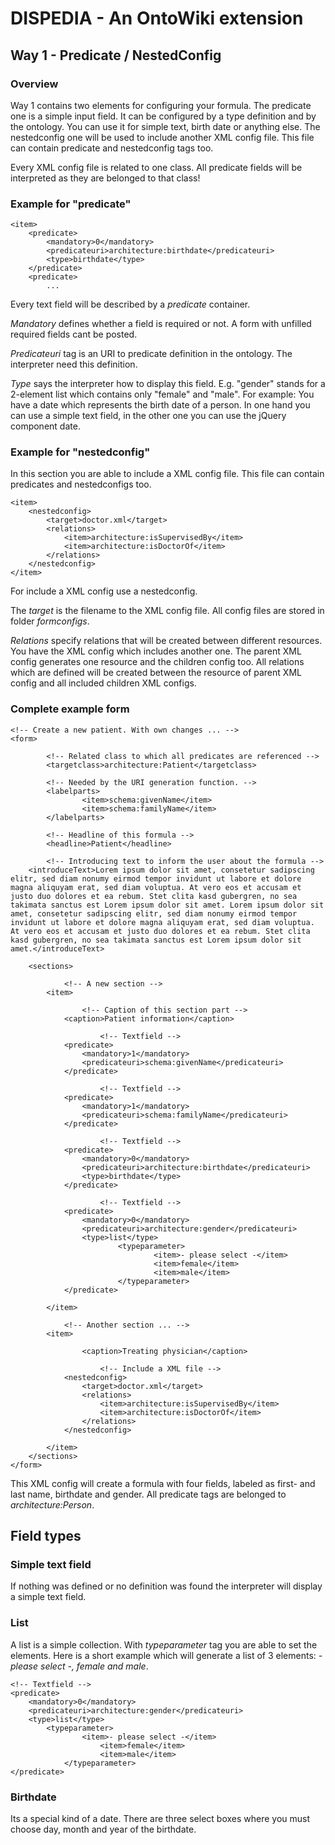 # DISPEDIA - An OntoWiki extension

## Way 1 - Predicate / NestedConfig

### Overview

Way 1 contains two elements for configuring your formula. The predicate one is a simple input field. It can be configured by a type definition and by the ontology. You can use it for simple text, birth date or anything else.
The nestedconfig one will be used to include another XML config file. This file can contain predicate and nestedconfig tags too.

Every XML config file is related to one class. All predicate fields will be interpreted as they are belonged to that class!

### Example for "predicate"

    <item>
        <predicate> 
            <mandatory>0</mandatory>
            <predicateuri>architecture:birthdate</predicateuri>
            <type>birthdate</type>
        </predicate>
        <predicate>
            ... 

Every text field will be described by a *predicate* container.

*Mandatory* defines whether a field is required or not. A form with unfilled required fields cant be posted.

*Predicateuri* tag is an URI to predicate definition in the ontology. The interpreter need this definition.

*Type* says the interpreter how to display this field. E.g. "gender" stands for a 2-element list which contains only "female" and "male". For example: You have a date which represents the birth date of a person. In one hand you can use a simple text field, in the other one you can use the jQuery component date.

### Example for "nestedconfig"

In this section you are able to include a XML config file. This file can contain predicates and nestedconfigs too.

    <item>	
        <nestedconfig>
            <target>doctor.xml</target>
            <relations>
                <item>architecture:isSupervisedBy</item>
                <item>architecture:isDoctorOf</item>
            </relations>
        </nestedconfig>
    </item> 

For include a XML config use a nestedconfig.

The *target* is the filename to the XML config file. All config files are stored in folder _formconfigs_.

*Relations* specify relations that will be created between different resources. You have the XML config which includes another one. The parent XML config generates one resource and the children config too. All relations which are defined will be created between the resource of parent XML config and all included children XML configs.

### Complete example form

    <!-- Create a new patient. With own changes ... -->
    <form> 

            <!-- Related class to which all predicates are referenced -->
            <targetclass>architecture:Patient</targetclass>

            <!-- Needed by the URI generation function. -->
            <labelparts>
                    <item>schema:givenName</item>
                    <item>schema:familyName</item>
            </labelparts>
        
            <!-- Headline of this formula -->
            <headline>Patient</headline>
        
            <!-- Introducing text to inform the user about the formula -->
        <introduceText>Lorem ipsum dolor sit amet, consetetur sadipscing elitr, sed diam nonumy eirmod tempor invidunt ut labore et dolore magna aliquyam erat, sed diam voluptua. At vero eos et accusam et justo duo dolores et ea rebum. Stet clita kasd gubergren, no sea takimata sanctus est Lorem ipsum dolor sit amet. Lorem ipsum dolor sit amet, consetetur sadipscing elitr, sed diam nonumy eirmod tempor invidunt ut labore et dolore magna aliquyam erat, sed diam voluptua. At vero eos et accusam et justo duo dolores et ea rebum. Stet clita kasd gubergren, no sea takimata sanctus est Lorem ipsum dolor sit amet.</introduceText>
        
        <sections>
            
                <!-- A new section -->
            <item>
                
                    <!-- Caption of this section part -->
                <caption>Patient information</caption> 	
                            
                        <!-- Textfield -->
                <predicate> 
                    <mandatory>1</mandatory>
                    <predicateuri>schema:givenName</predicateuri>
                </predicate>
                
                        <!-- Textfield -->
                <predicate> 
                    <mandatory>1</mandatory>
                    <predicateuri>schema:familyName</predicateuri>
                </predicate>
                
                        <!-- Textfield -->
                <predicate> 
                    <mandatory>0</mandatory>
                    <predicateuri>architecture:birthdate</predicateuri>
                    <type>birthdate</type>
                </predicate>
                    
                        <!-- Textfield -->		
                <predicate> 
                    <mandatory>0</mandatory>
                    <predicateuri>architecture:gender</predicateuri>
                    <type>list</type>
                            <typeparameter>
                                    <item>- please select -</item>
                                    <item>female</item>
                                    <item>male</item>
                            </typeparameter>
                </predicate>
            
            </item>
            
                <!-- Another section ... -->
            <item>	
            
                    <caption>Treating physician</caption>
            
                        <!-- Include a XML file -->
                <nestedconfig>
                    <target>doctor.xml</target>
                    <relations>
                        <item>architecture:isSupervisedBy</item>
                        <item>architecture:isDoctorOf</item>
                    </relations>
                </nestedconfig>
                
            </item> 
        </sections>
    </form>

This XML config will create a formula with four fields, labeled as first- and last name, birthdate and gender. All predicate tags are belonged to _architecture:Person_.

## Field types

### Simple text field

If nothing was defined or no definition was found the interpreter will display a simple text field.

### List

A list is a simple collection. With *typeparameter* tag you are able to set the elements. Here is a short example which will generate a list of 3 elements: _- please select -, female and male_.

	<!-- Textfield -->		
	<predicate> 
		<mandatory>0</mandatory>
		<predicateuri>architecture:gender</predicateuri>
		<type>list</type>
        	<typeparameter>
                	<item>- please select -</item>
                    	<item>female</item>
                    	<item>male</item>
                </typeparameter>
	</predicate>

### Birthdate

Its a special kind of a date. There are three select boxes where you must choose day, month and year of the birthdate.

